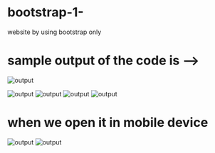# bootstrap-1-
website by using bootstrap only
# sample output of the code is -->
![output](https://github.com/soldiersupreme/bootstrap-1-/blob/master/Screenshot%20(5).png)
  
![output](https://github.com/soldiersupreme/bootstrap-1-/blob/master/Screenshot%20(6).png)
![output](https://github.com/soldiersupreme/bootstrap-1-/blob/master/Screenshot%20(7).png)
![output](https://github.com/soldiersupreme/bootstrap-1-/blob/master/Screenshot%20(8).png)
![output](https://github.com/soldiersupreme/bootstrap-1-/blob/master/Screenshot%20(9).png)
# when we open it in mobile device 

![output](https://github.com/soldiersupreme/bootstrap-1-/blob/master/mob.PNG)
![output](https://github.com/soldiersupreme/bootstrap-1-/blob/master/mob2.PNG)

